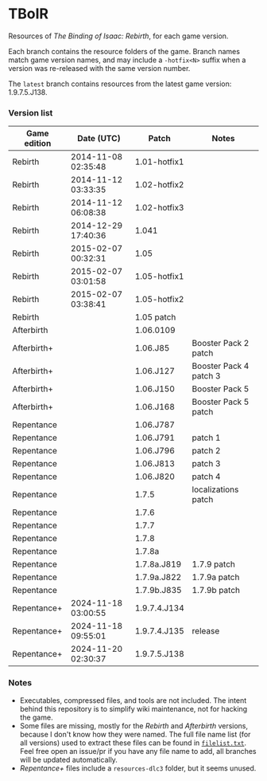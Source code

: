 # TBoIR
Resources of *The Binding of Isaac: Rebirth*, for each game version.

Each branch contains the resource folders of the game. Branch names match game version names, and may include a `-hotfix<N>` suffix when a version was re-released with the same version number.

The `latest` branch contains resources from the latest game version: 1.9.7.5.J138.

### Version list

| Game edition | Date (UTC)          | Patch        | Notes                  |
|--------------|---------------------|--------------|------------------------|
| Rebirth      | 2014-11-08 02:35:48 | 1.01-hotfix1 |                        |
| Rebirth      | 2014-11-12 03:33:35 | 1.02-hotfix2 |                        |
| Rebirth      | 2014-11-12 06:08:38 | 1.02-hotfix3 |                        |
| Rebirth      | 2014-12-29 17:40:36 | 1.041        |                        |
| Rebirth      | 2015-02-07 00:32:31 | 1.05         |                        |
| Rebirth      | 2015-02-07 03:01:58 | 1.05-hotfix1 |                        |
| Rebirth      | 2015-02-07 03:38:41 | 1.05-hotfix2 |                        |
| Rebirth      |                     | 1.05 patch   |                        |
| Afterbirth   |                     | 1.06.0109    |                        |
| Afterbirth+  |                     | 1.06.J85     | Booster Pack 2 patch   |
| Afterbirth+  |                     | 1.06.J127    | Booster Pack 4 patch 3 |
| Afterbirth+  |                     | 1.06.J150    | Booster Pack 5         |
| Afterbirth+  |                     | 1.06.J168    | Booster Pack 5 patch   |
| Repentance   |                     | 1.06.J787    |                        |
| Repentance   |                     | 1.06.J791    | patch 1                |
| Repentance   |                     | 1.06.J796    | patch 2                |
| Repentance   |                     | 1.06.J813    | patch 3                |
| Repentance   |                     | 1.06.J820    | patch 4                |
| Repentance   |                     | 1.7.5        | localizations patch    |
| Repentance   |                     | 1.7.6        |                        |
| Repentance   |                     | 1.7.7        |                        |
| Repentance   |                     | 1.7.8        |                        |
| Repentance   |                     | 1.7.8a       |                        |
| Repentance   |                     | 1.7.8a.J819  | 1.7.9 patch            |
| Repentance   |                     | 1.7.9a.J822  | 1.7.9a patch           |
| Repentance   |                     | 1.7.9b.J835  | 1.7.9b patch           |
| Repentance+  | 2024-11-18 03:00:55 | 1.9.7.4.J134 |                        |
| Repentance+  | 2024-11-18 09:55:01 | 1.9.7.4.J135 | release                |
| Repentance+  | 2024-11-20 02:30:37 | 1.9.7.5.J138 |                        |

### Notes
- Executables, compressed files, and tools are not included. The intent behind this repository is to simplify wiki maintenance, not for hacking the game.
- Some files are missing, mostly for the *Rebirth* and *Afterbirth* versions, because I don't know how they were named. The full file name list (for all versions) used to extract these files can be found in [`filelist.txt`](filelist.txt). Feel free open an issue/pr if you have any file name to add, all branches will be updated automatically.
- *Repentance+* files include a `resources-dlc3` folder, but it seems unused.
